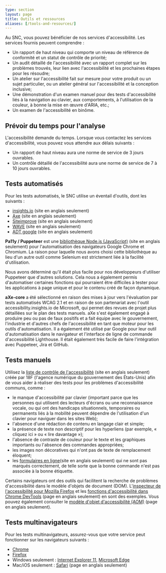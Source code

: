 ```yaml
---
type: section
layout: page
title: Outils et ressources
aliases: [/tools-and-resources/]
---
```



Au SNC, vous pouvez bénéficier de nos services d&#39;accessibilité. Les services fournis peuvent comprendre :

- Un rapport de haut niveau qui comporte un niveau de référence de conformité et un statut de contrôle de priorité;
- Un audit détaillé de l&#39;accessibilité avec un rapport complet sur les problèmes trouvés, leur lien avec l&#39;accessibilité et les prochaines étapes pour les résoudre;
- Un atelier sur l&#39;accessibilité fait sur mesure pour votre produit ou un sujet particulier, ou un atelier général sur l&#39;accessibilité et la conception inclusive;
- Une démonstration d&#39;un examen manuel pour des tests d&#39;accessibilité liés à la navigation au clavier, aux comportements, à l&#39;utilisation de la couleur, à bonne la mise en œuvre d&#39;ARIA, etc.;
- Un examen de l&#39;accessibilité en binôme.

## Prévoir du temps pour l&#39;analyse

L&#39;accessibilité demande du temps. Lorsque vous contactez les services d&#39;accessibilité, vous pouvez vous attendre aux délais suivants :

- Un rapport de haut niveau aura une norme de service de 3 jours ouvrables.
- Un contrôle détaillé de l&#39;accessibilité aura une norme de service de 7 à 10 jours ouvrables.

## Tests automatisés

Pour les tests automatisés, le SNC utilise un éventail d&#39;outils, dont les suivants :

- [insights.io](https://accessibilityinsights.io/) (site en anglais seulement)
- [Axe](https://www.deque.com/axe/) (site en anglais seulement)
- [Siteimprove](https://siteimprove.com/en-ca/core-platform/integrations/browser-extensions/) (site en anglais seulement)
- [WAVE](https://wave.webaim.org/) (site en anglais seulement)
- [ADT google](https://chrome.google.com/webstore/detail/accessibility-developer-t/fpkknkljclfencbdbgkenhalefipecmb?hl=en) (site en anglais seulement)

**Pa11y / Puppeteer** est une [bibliothèque Node.js (JavaScript)](https://github.com/pa11y/pa11y) (site en anglais seulement) pour l&#39;automatisation des navigateurs Google Chrome et Chromium. La raison pour laquelle nous avons choisi cette bibliothèque au lieu d&#39;un autre outil comme Selenium est strictement liée à la facilité d&#39;utilisation.

Nous avons déterminé qu&#39;il était plus facile pour nos développeurs d&#39;utiliser Puppeteer que d&#39;autres solutions. Cela nous a également permis d&#39;automatiser certaines fonctions qui pourraient être difficiles à tester pour les applications à page unique et pour le contenu créé de façon dynamique.

**aXe-core** a été sélectionné en raison des mises à jour vers l&#39;évaluation par tests automatisés WCAG 2.1 et en raison de son partenariat avec l&#39;outil accessibility.insights.io de Microsoft, qui permet des revues de projet plus détaillées sur le plan des tests manuels. aXe s&#39;est également engagé à produire peu ou pas de faux positifs et a fait équipe avec le gouvernement, l&#39;industrie et d&#39;autres chefs de l&#39;accessibilité en tant que moteur pour les outils d&#39;automatisation. Il a également été utilisé par Google pour leur outil d&#39;automatisation dans le navigateur et l&#39;interface de ligne de commande d&#39;accessibilité Lighthouse. Il était également très facile de faire l&#39;intégration avec Puppeteer, Jira et GitHub.

## Tests manuels

Utilisez la [liste de contrôle de l&#39;accessibilité](https://accessibility.18f.gov/checklist/) (site en anglais seulement) créée par 18F (l&#39;agence numérique du gouvernement des États-Unis) afin de vous aider à réaliser des tests pour les problèmes d&#39;accessibilité communs, comme :

- le manque d&#39;accessibilité par clavier (important parce que les personnes qui utilisent des lecteurs d&#39;écrans ou une reconnaissance vocale, ou qui ont des handicaps situationnels, temporaires ou permanents liés à la mobilité peuvent dépendre de l&#39;utilisation d&#39;un clavier pour naviguer dans les sites Web);
- l&#39;absence d&#39;une rédaction de contenu en langage clair et simple;
- la présence de texte non descriptif pour les hyperliens (par exemple, « cliquez ici » ou « lire davantage »);
- l&#39;absence de contraste de couleur pour le texte et les graphiques importants ou l&#39;absence des commandes appropriées;
- les images non décoratives qui n&#39;ont pas de texte de remplacement éloquent;
- les [formulaires en ligne](https://design-system.service.gov.uk/components/)(site en anglais seulement) qui ne sont pas marqués correctement, de telle sorte que la bonne commande n&#39;est pas associée à la bonne étiquette.

Certains navigateurs ont des outils qui facilitent la recherche de problèmes d&#39;accessibilité dans le modèle d&#39;objets de document (DOM). L&#39;[inspecteur de l&#39;accessibilité pour Mozilla Firefox](https://developer.mozilla.org/fr/docs/Outils/Inspecteur_accessibilite) et les [fonctions d&#39;accessibilité dans Chrome DevTools](https://developers.google.com/web/tools/chrome-devtools/accessibility/reference) (page en anglais seulement) en sont des exemples. Vous pouvez également consulter le [modèle d&#39;objet d&#39;accessibilité (AOM)](https://wicg.github.io/aom/) (page en anglais seulement).

## Tests multinavigateurs

Pour les tests multinavigateurs, assurez-vous que votre service peut fonctionner sur les navigateurs suivants :

- [Chrome](https://www.google.com/chrome)
- [Firefox](https://www.mozilla.org/firefox/new/)
- Windows seulement : [Internet Explorer 11](https://www.microsoft.com/fr-ca/download/internet-explorer.aspx), [Microsoft Edge](https://www.microsoft.com/fr-ca/windows/microsoft-edge)
- Mac/iOS seulement : [Safari](https://www.apple.com/safari/) (page en anglais seulement)
